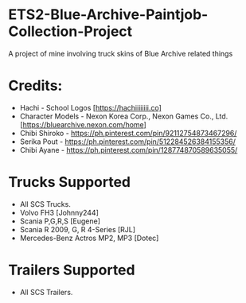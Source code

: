 # ETS2-Blue-Archive-Paintjob-Collection-Project

A project of mine involving truck skins of Blue Archive related things

# Credits:
- Hachi - School Logos [https://hachiiiiiiii.co]
- Character Models - Nexon Korea Corp., Nexon Games Co., Ltd. [https://bluearchive.nexon.com/home]
- Chibi Shiroko - https://ph.pinterest.com/pin/92112754873467296/
- Serika Pout - https://ph.pinterest.com/pin/512284526384155356/
- Chibi Ayane - https://ph.pinterest.com/pin/128774870589635055/

# Trucks Supported

- All SCS Trucks.
- Volvo FH3 [Johnny244]
- Scania P,G,R,S [Eugene]
- Scania R 2009, G, R 4-Series [RJL]
- Mercedes-Benz Actros MP2, MP3 [Dotec]

# Trailers Supported
- All SCS Trailers.
